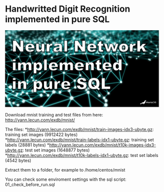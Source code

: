 # Handwritted Digit Recognition implemented in pure SQL
![Header Image](https://github.com/lszel/SQL-Neural-Network/blob/main/img/header.jpg)

Download mnist training and test files from here:
http://yann.lecun.com/exdb/mnist/

The files:
*http://yann.lecun.com/exdb/mnist/train-images-idx3-ubyte.gz:  training set images (9912422 bytes)
*http://yann.lecun.com/exdb/mnist/train-labels-idx1-ubyte.gz:  training set labels (28881 bytes)
*http://yann.lecun.com/exdb/mnist/t10k-images-idx3-ubyte.gz:   test set images (1648877 bytes)
*http://yann.lecun.com/exdb/mnist/t10k-labels-idx1-ubyte.gz:   test set labels (4542 bytes) 

Extract them to a folder, for example  to /home/centos/mnist

You can check some enviroment settings with the sql script: 01_check_before_run.sql
